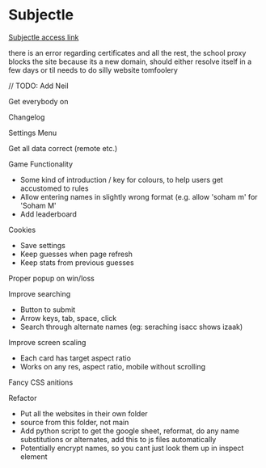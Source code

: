# Subjectle
[Subjectle access link](https://subjectle.online)

there is an error regarding certificates and all the rest, the school proxy blocks the site because its a new domain, should either resolve itself in a few days or til needs to do silly website tomfoolery

// TODO:
Add Neil

Get everybody on

Changelog

Settings Menu

Get all data correct (remote etc.)


Game Functionality
- Some kind of introduction / key for colours, to help users get accustomed to rules
- Allow entering names in slightly wrong format (e.g. allow 'soham m' for 'Soham M'
- Add leaderboard 

Cookies
 - Save settings
 - Keep guesses when page refresh
 - Keep stats from previous guesses

Proper popup on win/loss

Improve searching
  - Button to submit
  - Arrow keys, tab, space, click
  - Search through alternate names (eg: seraching isacc shows izaak)

Improve screen scaling
  - Each card has target aspect ratio
  - Works on any res, aspect ratio, mobile without scrolling

Fancy CSS anitions

Refactor
  - Put all the websites in their own folder
  - source from this folder, not main
  - Add python script to get the google sheet, reformat, do any name substitutions or alternates, add this to js files automatically
  - Potentially encrypt names, so you cant just look them up in inspect element

